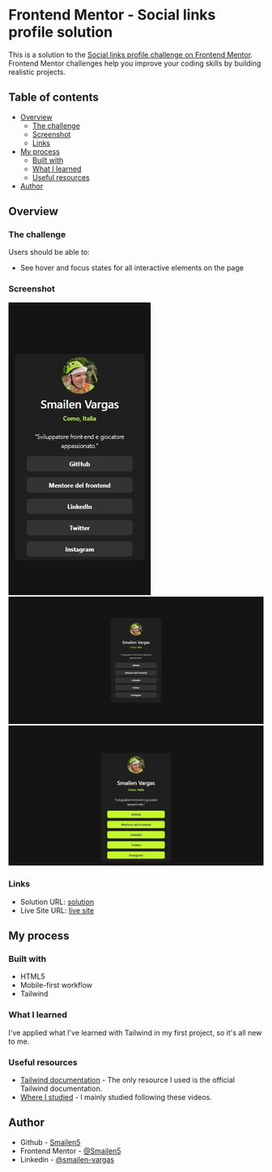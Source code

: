 # Frontend Mentor - Social links profile solution

This is a solution to the [Social links profile challenge on Frontend Mentor](https://www.frontendmentor.io/challenges/social-links-profile-UG32l9m6dQ). Frontend Mentor challenges help you improve your coding skills by building realistic projects. 

## Table of contents

- [Overview](#overview)
  - [The challenge](#the-challenge)
  - [Screenshot](#screenshot)
  - [Links](#links)
- [My process](#my-process)
  - [Built with](#built-with)
  - [What I learned](#what-i-learned)
  - [Useful resources](#useful-resources)
- [Author](#author)

## Overview

### The challenge

Users should be able to:

- See hover and focus states for all interactive elements on the page

### Screenshot

![](./screenshot/Smartphone.jpeg)
![](./screenshot/Desktop.jpeg)
![](./screenshot/DesktopHover.jpeg)


### Links

- Solution URL: [solution](https://github.com/Smailen5/Frontend-Mentor-Challenge/tree/main/social-links-profile-main-main)
- Live Site URL: [live site](https://smailen5.github.io/Frontend-Mentor-Challenge/social-links-profile-main-main/)

## My process

### Built with

- HTML5
- Mobile-first workflow
- Tailwind


### What I learned

I've applied what I've learned with Tailwind in my first project, so it's all new to me.


### Useful resources

- [Tailwind documentation](https://tailwindcss.com/docs/hover-focus-and-other-states#hover-focus-and-active) - The only resource I used is the official Tailwind documentation.
- [Where I studied](https://www.youtube.com/playlist?list=PLP5MAKLy8lP9iYl12rUcrYJgKggci5SPn) - I mainly studied following these videos.


## Author

- Github - [Smailen5](https://github.com/Smailen5)
- Frontend Mentor - [@Smailen5](https://www.frontendmentor.io/profile/Smailen5)
- Linkedin - [@smailen-vargas](https://www.linkedin.com/in/smailen-vargas/)